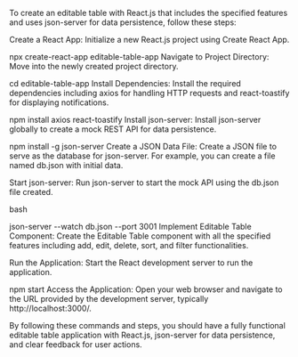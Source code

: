 To create an editable table with React.js that includes the specified features and uses json-server for data persistence, follow these steps:

Create a React App: Initialize a new React.js project using Create React App.

npx create-react-app editable-table-app
Navigate to Project Directory: Move into the newly created project directory.

cd editable-table-app
Install Dependencies: Install the required dependencies including axios for handling HTTP requests and react-toastify for displaying notifications.

npm install axios react-toastify
Install json-server: Install json-server globally to create a mock REST API for data persistence.

npm install -g json-server
Create a JSON Data File: Create a JSON file to serve as the database for json-server. For example, you can create a file named db.json with initial data.

Start json-server: Run json-server to start the mock API using the db.json file created.

bash

json-server --watch db.json --port 3001
Implement Editable Table Component: Create the Editable Table component with all the specified features including add, edit, delete, sort, and filter functionalities.

Run the Application: Start the React development server to run the application.

npm start
Access the Application: Open your web browser and navigate to the URL provided by the development server, typically http://localhost:3000/.

By following these commands and steps, you should have a fully functional editable table application with React.js, json-server for data persistence, and clear feedback for user actions.
